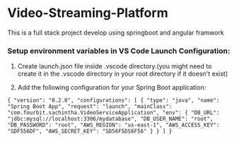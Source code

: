 # Video-Streaming-Platform
This is a full stack project develop using springboot and angular framwork

### Setup environment variables in VS Code Launch Configuration:

1. Create launch.json file inside .vscode directory.(you might need to create it in the .vscode directory in your root directory if it doesn't exist)

2. Add the following configuration for your Spring Boot application:

`{
  "version": "0.2.0",
  "configurations": [
    {
      "type": "java",
      "name": "Spring Boot App",
      "request": "launch",
      "mainClass": "com.fourbit.sachintha.VideoServiceApplication",
      "env": {
        "DB_URL": "jdbc:mysql://localhost:3306/mydatabase",
        "DB_USER_NAME": "root",
        "DB_PASSWORD": "root",
        "AWS_REGION": "us-east-1",
        "AWS_ACCESS_KEY": "SDF556DF",
        "AWS_SECRET_KEY": "SD56F5DS6F56"
      }
    }
  ]
}`